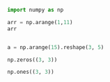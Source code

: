 ```python
import numpy as np

arr = np.arange(1,11)
arr
```

```python

a = np.arange(15).reshape(3, 5)
```


```python
np.zeros((3, 3))

np.ones((3, 3))
```
